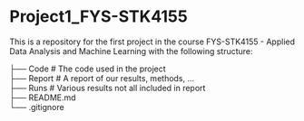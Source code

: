 # Project1_FYS-STK4155

This is a repository for the first project in the course FYS-STK4155 - Applied Data Analysis and Machine Learning with the following structure:

├── Code # The code used in the project \
├── Report # A report of our results, methods, ...\
├── Runs # Various results not all included in report\
├── README.md \
└── .gitignore